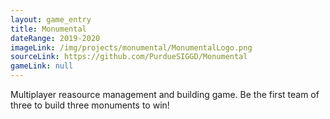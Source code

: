 ```yaml
---
layout: game_entry
title: Monumental
dateRange: 2019-2020
imageLink: /img/projects/monumental/MonumentalLogo.png
sourceLink: https://github.com/PurdueSIGGD/Monumental
gameLink: null
---
```

<!--Put description here:-->
Multiplayer reasource management and building game. Be the first team of three to build three monuments to win!
